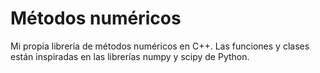 # Métodos numéricos
Mi propia librería de métodos numéricos en C++. Las funciones y clases están 
inspiradas en las librerías numpy y scipy de Python.